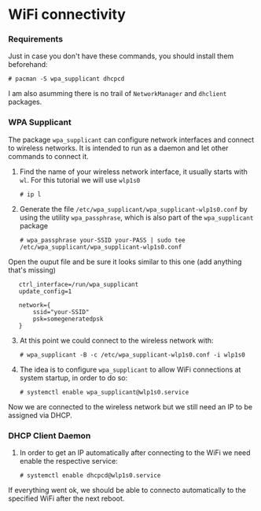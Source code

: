 # WiFi connectivity

### Requirements

Just in case you don't have these commands, you should install them beforehand:

    # pacman -S wpa_supplicant dhcpcd

I am also asumming there is no trail of `NetworkManager` and `dhclient` packages. 

### WPA Supplicant

The package `wpa_supplicant` can configure network interfaces and connect to wireless networks. It is intended to run as a daemon and let other commands to connect it. 

1. Find the name of your wireless network interface, it usually starts with `wl`. For this tutorial we will use `wlp1s0`

       # ip l
    
2. Generate the file `/etc/wpa_supplicant/wpa_supplicant-wlp1s0.conf` by using the utility `wpa_passphrase`, which is also part of the `wpa_supplicant` package

       # wpa_passphrase your-SSID your-PASS | sudo tee /etc/wpa_supplicant/wpa_supplicant-wlp1s0.conf
       
Open the ouput file and be sure it looks similar to this one (add anything that's missing)

       ctrl_interface=/run/wpa_supplicant
       update_config=1
       
       network={
           ssid="your-SSID"
           psk=somegeneratedpsk
       }
       
3. At this point we could connect to the wireless network with:

       # wpa_supplicant -B -c /etc/wpa_supplicant-wlp1s0.conf -i wlp1s0

4. The idea is to configure `wpa_supplicant` to allow WiFi connections at system startup, in order to do so:

       # systemctl enable wpa_supplicant@wlp1s0.service

Now we are connected to the wireless network but we still need an IP to be assigned via DHCP.

### DHCP Client Daemon

1. In order to get an IP automatically after connecting to the WiFi we need enable the respective service:

       # systemctl enable dhcpcd@wlp1s0.service
       
If everything went ok, we should be able to connecto automatically to the specified WiFi after the next reboot.
